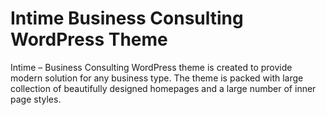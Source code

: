 # Intime Business Consulting WordPress Theme
 Intime – Business Consulting WordPress theme is created to provide modern solution for any business type. The theme is packed with large collection of beautifully designed homepages and a large number of inner page styles.

